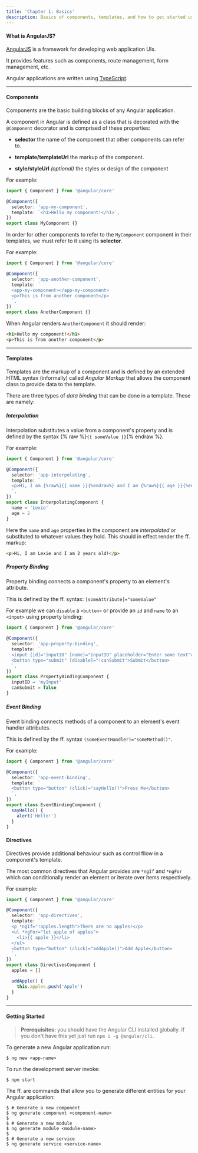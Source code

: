```yaml
---
title: 'Chapter 1: Basics'
description: Basics of components, templates, and how to get started using the CLI.
---
```


#### What is AngularJS?

[AngularJS](https://angular.io/) is a framework for developing web application UIs.

It provides features such as components, route management, 
form management, etc.

Angular applications are written using [TypeScript](https://www.typescriptlang.org/).

----

#### Components

Components are the basic building blocks of any Angular application. 

A component in Angular is defined as a class that is decorated with 
the `@Component` decorator and is comprised of these properties:

* **selector** the name of the component that other components can refer to.

* **template/templateUrl** the markup of the component.

* **style/styleUrl** *(optional)* the styles or design of the component

For example:

```ts
import { Component } from '@angular/core'

@Component({
  selector: 'app-my-component',
  template: `<h1>Hello my component!</h1>`,
})
export class MyComponent {}
```

In order for other components to refer to the `MyComponent` component in 
their templates, we must refer to it using its **selector**.

For example:

```ts
import { Component } from '@angular/core'

@Component({
  selector: 'app-another-component',
  template: `
  <app-my-component></app-my-component>
  <p>This is from another component</p>
  `,
})
export class AnotherComponent {}
```

When Angular renders `AnotherComponent` it should render:

```html
<h1>Hello my component!</h1>
<p>This is from another component</p>
```

----

#### Templates

Templates are the markup of a component and is defined by 
an extended HTML syntax (informally) called *Angular Markup* 
that allows the component class to provide data to the 
template.

There are three types of _data binding_ that can be done in a
template. These are namely:

##### Interpolation

Interpolation substitutes a value from a component's property
and is defined by the syntax {% raw %}`{{ someValue }}`{% endraw %}.

For example:

```ts
import { Component } from '@angular/core'

@Component({
  selector: 'app-interpolating',
  template: `
  <p>Hi, I am {%raw%}{{ name }}{%endraw%} and I am {%raw%}{{ age }}{%endraw%} years old!</p>
  `,
})
export class InterpolatingComponent {
  name = 'Lexie'
  age = 2
}
```

Here the `name` and `age` properties in the component are _interpolated_ 
or substituted to whatever values they hold. This should in effect 
render the ff. markup:

```html
<p>Hi, I am Lexie and I am 2 years old!</p>
```

##### Property Binding

Property binding connects a component's property to an element's 
attribute.

This is defined by the ff. syntax: `[someAttribute]="someValue"`

For example we can `disable` a `<button>` or provide an `id` and 
`name` to an `<input>` using property binding:

```ts
import { Component } from '@angular/core'

@Component({
  selector: 'app-property-binding',
  template: `
  <input [id]="inputID" [name]="inputID" placeholder="Enter some text">
  <button type="submit" [disable]="!canSubmit">Submit</button>
  `,
})
export class PropertyBindingComponent {
  inputID = 'myInput'
  canSubmit = false
}
```

##### Event Binding

Event binding connects methods of a component to an element's event 
handler attributes.

This is defined by the ff. syntax `(someEventHandler)="someMethod()"`.

For example:

```ts
import { Component } from '@angular/core'

@Component({
  selector: 'app-event-binding',
  template: `
  <button type="button" (click)="sayHello()">Press Me</button>
  `,
})
export class EventBindingComponent {
  sayHello() {
    alert('Hello!')
  }
}
```

#### Directives

Directives provide additional behaviour such as control fllow in a 
component's template.

The most common directives that Angular provides are `*ngIf` and 
`*ngFor` which can conditionally render an element or iterate 
over items respectively.

For example:

```ts
import { Component } from '@angular/core'

@Component({
  selector: 'app-directives',
  template: `
  <p *ngIf="!apples.length">There are no apples!</p>
  <ul *ngFor="let apple of apples">
    <li>{{ apple }}</li>
  </ul>
  <button type="button" (click)="addApple()">Add Apple</button>
  `,
})
export class DirectivesComponent {
  apples = []

  addApple() {
    this.apples.push('Apple')
  }
}
```

----

#### Getting Started

> **Prerequisites:** you should have the Angular CLI installed globally.
> If you don't have this yet just run `npm i -g @angular/cli`.

To generate a new Angular application run:

```shell
$ ng new <app-name>
```

To run the development server invoke:

```shell
$ npm start
```

The ff. are commands that allow you to generate different entities 
for your Angular application:

```shell
$ # Generate a new component
$ ng generate component <component-name>
$
$ # Generate a new module
$ ng generate module <module-name>
$
$ # Generate a new service
$ ng generate service <service-name>
```

